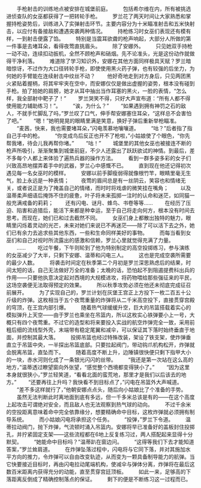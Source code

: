 　　手枪射击的训练地点被安排在城堡前庭。
　　包括希尔维在内，所有被挑选进侦查队的女巫都获得了一把转轮手枪。
　　罗兰花了两天时间让大家熟悉和掌握持枪姿势后，训练进入了实弹射击环节。主要内容分为十米瞄准射击和五米快射击，以应付有备接敌和遭遇突袭两种情况。
　　持枪练习时女巫们表现还有模有样，一到射击便露了馅。
　　特别是当震耳欲聋的枪声响起，大部分人所做的第一件事是去堵耳朵，看得夜莺直挑眉头。
　　除了安娜外。
　　只见她双手持枪一动不动，连续扣动扳机，全然不顾枪声和硝烟。先不论准头，光是这份动作就做得干净利落。
　　难道除了学习知识外，安娜在其他方面同样极具天赋？罗兰暗暗惊讶，不过作为大口径转轮手枪，即使使用黑火药子弹，也有较强的后坐力，为何她的手臂能在连续射击中纹丝不动？
　　他好奇地走到对方身后，只见两团黑火紧贴着握柄，将其牢牢夹在空中，而安娜仅仅是做出虚握的姿势，根本没有碰到手枪。拍了拍她的肩膀，她才从耳中抽出当作耳塞的黑火，一脸的表情，“怎么样，我全部射中靶子了！”
　　罗兰哭笑不得，只好大声宣布道：“所有人都不得使用能力辅助练习！”。
　　“诶，为什么？”
　　“如果遇到拥有神罚之石的敌人，不就手忙脚乱了吗，”罗兰叹了口气，伸手帮安娜塞住耳朵，“这样总不会害怕了吧。”
　　“嗯！”她明晃晃的眼睛里满是笑意，换好子弹后重新举枪瞄准。
　　“麦茜，快来，我也需要堵耳朵，”闪电羡慕地嚷嚷道。
　　“咕？”后者指了指自己手中的枪。
　　“你变成鸟后反正也开不了枪啦，”小姑娘使了个眼色，“你先帮我堵，待会儿我再帮你堵。”
　　“咕！”
　　城堡里的其他女巫也被接连不断的枪声所吸引，渐渐聚集到城堡前庭，不少人还露出了跃跃欲试的神情。到最后，差不多每个人都上来体验了遍热兵器的操作方法。
　　看到一群多姿多彩的女子们兴致高昂地摆弄着手中的武器，罗兰心中感慨不已。
　　直到现在他还记得初次遇见每一名女巫时的模样。
　　安娜以前手脚瘦弱得就像根竹竿，眼睛里毫无生气，脸上永远是一种表情；
　　夜莺的眉间总是有一丝阴云，笑容也和情绪无关，或者说正是为了掩盖自己的情绪，而时时将戏虐的微笑挂在嘴角；
　　以及温蒂柔声细语后掩饰不住的疲惫，叶子将未来孤掷一注时的认命和迷茫，如同猫一般充满戒备的莉莉；
　　还有闪电、谜月、蜂鸟、书卷等等……
　　在经历了压迫、陷害和追猎后，能活下来都是种幸运，至于自己将走向何方，根本没有时间去思考。而现在，她们已和过去截然不同。
　　女巫们身上都散出独特的魅力，眼睛里闪烁着灵动的光芒，未来对她们来说已不再迷茫——除了可以活下去之外，她们已有余力去追求些其他东西，一些和生命同样美好的事物。
　　而每当看到女巫们和自己对视时所流露出的感激和信赖，罗兰心里就觉得充满了力量。
　　……
　　吃过午餐，下午则轮到了他为特别制定的高空投掷练习，参与演练的女巫减少了大半，只剩下安娜、温蒂和闪电三人。
　　这也是完成空袭所需要的最少人数。
　　将袭击时间定在秋季第二个月初是罗兰深思熟虑后的结果，时间太短的话，自己无法做好万全的准备；太晚的话，恐怕起不到阻遏提费科出兵的作用——只要他执意决定起对西境的大规模进攻，将药物喂给那些强征来的平民，这场空袭便无法取得预定的效果。
　　所以秋季攻势必须在他还未彻底完成征召前展开。
　　为了实现自己的，罗兰计划在灰堡王宫正上方投下一枚二百五十公斤级的炸弹。这枚相当于五个夜莺重量的炸弹将从二千米高空投下，直接贯穿宫殿的穹顶，在王宫内部引爆。
　　随着热气球缓缓升空，巨大的吊篮搭载着实心的模拟弹升上天空——由于罗兰也乘坐在吊篮内，所以这枚实心铁弹要小上一号，大概只有四个夜莺重。不过它的造型和将来要投入实战的航空炸弹完全一致，采用前粗后细的流线型外壳，末端带有稳定尾翼和减伞，可以保证其下落时始终垂直于地面，并控制其最大落。
　　投掷吊篮也经过特殊改装，架设了铁支架，使炸弹垂直立于吊篮中央，一半探出吊篮底部。只要拉起阀门，带动钩爪机构松开，炸弹就会脱离吊篮，直坠而下。
　　随着高度不断上升，边陲镇很快便只剩下指甲大小的一块，赤水河则化成了一条银光闪闪的丝带。
　　“我还是第一次站在这么高的地方，”温蒂透过瞭望窗向外张望，“感觉整个西境都变得狭小了。”
　　“因为这里本身就很狭小，”罗兰轻笑道，“看看北面的蛮荒地，那里才是我们以后该去的地方。”
　　“还要再往上升吗？我快看不到目标点了，”闪电在吊篮外大声喊道。
　　“差不多这样就行了，”他朝安娜点点头，随后向小姑娘比了个准备的手势。
　　虽然无法判断此时离地面到底有多远，但一千多米总该是有的——在这个高度上起攻击可谓绝对安全，而且敌人也无法观察到热气球的动向。
　　不过千余米的空投距离意味着命中完全依靠缘分，想要精确命中目标，这枚炸弹就必须拥有制导系统。
　　而小姑娘闪电将承担这个任务。
　　“投弹，”罗兰下令道。
　　温蒂拉动阀门，抛下炸弹，气流顿时涌入吊篮内。安娜将早已准备好的盖板封住投掷孔，并拧紧固定支架——这些流程都在6地上反复练习过，两人搭配起来显得十分默契。
　　“她能命中目标吗？”温蒂趴在窗边问。
　　“这得等我们下去才能知道答案，”罗兰耸肩道。
　　在炸弹坠落过程中，闪电将与它同下落，并对其施加水平方向的推力，令炸弹可以自由改变轨迹，从而变为一颗具备制导能力的航弹。当它快要接近目标时，再由闪电拉动尾端机构，使减伞与弹体分离，炸弹将在最后这数百米距离内获得充分的动能，直至贯穿宫廷顶板。
　　如此一来，足够高的下落距离反倒成了精确控制落点的保证。
　　剩下的便是不断练习这一过程而已。